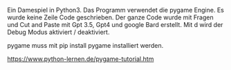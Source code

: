 Ein Damespiel in Python3.
Das Programm verwendet die pygame Engine.
Es wurde keine Zeile Code geschrieben.
Der ganze Code wurde mit Fragen und Cut and Paste mit Gpt 3.5, Gpt4 und google Bard erstellt.
Mit d wird der Debug Modus aktiviert / deaktiviert. 

pygame muss mit pip install pygame installiert werden.

https://www.python-lernen.de/pygame-tutorial.htm
